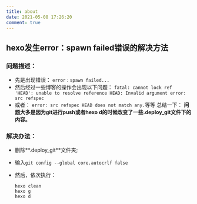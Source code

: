 ```yaml
---
title: about
date: 2021-05-08 17:26:20
comment: true
---
```


## hexo发生error：spawn failed错误的解决方法

### 问题描述：
* 先是出现错误：
	```error：spawn failed...```
* 然后经过一些博客的操作会出现以下问题：
	```fatal: cannot lock ref 'HEAD': unable to resolve reference HEAD: Invalid argument error: src refspec```
* 或者：
	```error: src refspec HEAD does not match any.```等等
	总结一下：
	**问题大多是因为git进行push或者hexo d的时候改变了一些.deploy_git文件下的内容。**

### 解决办法：
* 删除**.deploy_git**文件夹;

* 输入```git config --global core.autocrlf false```

* 然后，依次执行：
	
	```
	hexo clean
	hexo g
	hexo d
	```
	
	

